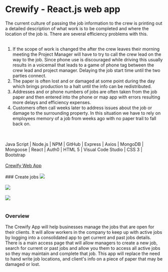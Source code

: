 # Crewify - React.js web app

The current culture of passing the job information to the crew is printing out a detailed description of what work is to be completed and where the location of the job is. There are several efficiency problems with this. 
<br>
<br>
1. If the scope of work is changed the after the crew leaves their morning meeting the Project Manager will have to try to call the crew lead on the way to the job. Since phone use is discouraged while driving this usually results in a voicemail that leads to a game of phone tag between the crew lead and project manager. Delaying the job start time until the two parties connect. 
2. The paper is often lost and or damaged at some point during the day which brings production to a halt until the info can be redistributed. 
3. Addresses and or phone numbers of jobs are often taken from the job paper and then entered into the phone or map app with errors resulting more delays and efficiency expenses. 
4. Customers often call weeks later to address issues about the job or damage to the surrounding property. In this situation we have to rely on employees memory of a job from weeks ago with no paper trail to fall back on.
<br>
<br>
Java Script | Node.js | NPM | GitHub | Express | Axios | MongoDB | Mongoose | React | Auth0 | HTML 5 | Visual Code Studio | CSS 3 | Bootstrap
<br>
<br>
<a href="https://agile-fortress-21519.herokuapp.com/" target="_blank">Crewify Web App</a>
<br>
<br>
### Create jobs
<img src="https://media.giphy.com/media/l4EpfJcOkuY71X32w/giphy.gif" />
<br>
<br>
<img src="https://media.giphy.com/media/l4Ep6ZNgIgZojwX6M/giphy.gif" />
<br>
<br>
<img src="https://media.giphy.com/media/26Ff2QXXDxLW3eCru/giphy.gif" />
<br>
<br>


### Overview

The Crewify App will help businesses manage the jobs that are open for their clients. It will allow workers in the company to keep up with active jobs by logging into a consolidated app to get current and past jobs details. There is a main access page that will allow managers to create a new job, search for current or past jobs and allow you them to access all active jobs so they may maintain and complete that job. This app will replace the need to hand write job locations, and client's info on a piece of paper that may be damaged or lost.

